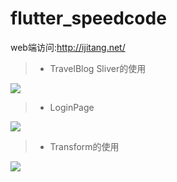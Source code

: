 # flutter_speedcode


web端访问:http://ijitang.net/ 


>* TravelBlog Sliver的使用

![](https://github.com/jiang111/flutter_code/raw/master/art/1.jpg)


>* LoginPage

![](https://github.com/jiang111/flutter_code/raw/master/art/2.png)

>* Transform的使用

![](https://github.com/jiang111/flutter_code/raw/master/art/3.png)
